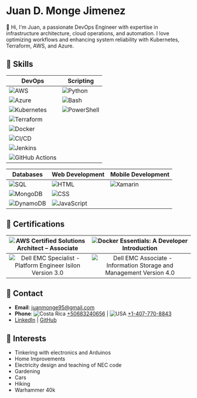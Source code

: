# Juan D. Monge Jimenez

👋 Hi, I'm Juan, a passionate DevOps Engineer with expertise in infrastructure architecture, cloud operations, and automation. I love optimizing workflows and enhancing system reliability with Kubernetes, Terraform, AWS, and Azure. 

## 🚀 Skills

<div align="center">

| **DevOps** | **Scripting** |
|------------|---------------|
| ![AWS](https://img.shields.io/badge/AWS-blue) | ![Python](https://img.shields.io/badge/Python-green) |
| ![Azure](https://img.shields.io/badge/Azure-blue) | ![Bash](https://img.shields.io/badge/Bash-green) |
| ![Kubernetes](https://img.shields.io/badge/Kubernetes-blue) | ![PowerShell](https://img.shields.io/badge/PowerShell-green) |
| ![Terraform](https://img.shields.io/badge/Terraform-blue) |  |
| ![Docker](https://img.shields.io/badge/Docker-blue) |  |
| ![CI/CD](https://img.shields.io/badge/CI/CD-blue) |  |
| ![Jenkins](https://img.shields.io/badge/Jenkins-blue) |  |
| ![GitHub Actions](https://img.shields.io/badge/GitHub%20Actions-blue) |  |

| **Databases** | **Web Development** | **Mobile Development** |
|---------------|---------------------|------------------------|
| ![SQL](https://img.shields.io/badge/SQL-orange) | ![HTML](https://img.shields.io/badge/HTML-yellow) | ![Xamarin](https://img.shields.io/badge/Xamarin-red) |
| ![MongoDB](https://img.shields.io/badge/MongoDB-orange) | ![CSS](https://img.shields.io/badge/CSS-yellow) |  |
| ![DynamoDB](https://img.shields.io/badge/DynamoDB-orange) | ![JavaScript](https://img.shields.io/badge/JavaScript-yellow) |  |

</div>

## 📜 Certifications

<div align="center">

| ![AWS Certified Solutions Architect – Associate](https://images.credly.com/size/100x100/images/0e284c3f-5164-4b21-8660-0d84737941bc/image.png) | ![Docker Essentials: A Developer Introduction](https://images.credly.com/size/100x100/images/08216781-93cb-4ba1-8110-8eb3401fa8ce/Docker_Essentials_-_ISDN.png) |
|:---:|:---:|
| ![Dell EMC Specialist - Platform Engineer Isilon Version 3.0](https://images.credly.com/size/100x100/images/7f278050-123c-465f-8c5b-cbd899f48212/Specialist_Badge_-_Platform_Engineer_PowerScale.png) | ![Dell EMC Associate - Information Storage and Management Version 4.0](https://images.credly.com/size/100x100/images/1b2d8e5c-be9a-47cb-b28a-58077c1929f9/Associate_Badge_-_Information_Storage_and_Management.png) |

</div>

## 💬 Contact
- **Email**: [juanmonge95@gmail.com](mailto:juanmonge95@gmail.com)
- **Phone**: ![Costa Rica](https://cdn-icons-png.flaticon.com/16/197/197506.png) [+50683240656](tel:+50683240656) | ![USA](https://cdn-icons-png.flaticon.com/16/197/197484.png) [+1-407-770-8843](tel:+14077708843)
- [LinkedIn](https://www.linkedin.com/in/juanmongejimenez) | [GitHub](https://github.com/Juandi-M)

## 🎯 Interests
- Tinkering with electronics and Arduinos
- Home Improvements
- Electricity design and teaching of NEC code
- Gardening
- Cars
- Hiking 
- Warhammer 40k
